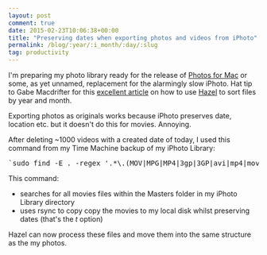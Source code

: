 ```yaml
---
layout: post
comment: true
date: 2015-02-23T10:06:38+00:00
title: "Preserving dates when exporting photos and videos from iPhoto"
permalink: /blog/:year/:i_month/:day/:slug
tag: productivity
---
```

<p>I'm preparing my photo library ready for the release of <a href="https://www.apple.com/osx/photos-preview/">Photos for Mac</a> or some, as yet unnamed, replacement for the alarmingly slow iPhoto. Hat tip to Gabe Macdrifter for this <a href="http://www.macdrifter.com/2015/02/maintenance-and-being-prepared-for-the-mess-of-photo-services.html">excellent article</a> on how to use <a href="http://www.noodlesoft.com/hazel.php">Hazel</a> to sort files by year and month.</p>

<p>Exporting photos as originals works because iPhoto preserves date, location etc. but it doesn't do this for movies. Annoying.</p>

<p>After deleting ~1000 videos with a created date of today, I used this command from my Time Machine backup of my iPhoto Library:</p>

<pre>`sudo find -E . -regex '.*\.(MOV|MPG|MP4|3gp|3GP|avi|mp4|mov|mpg)' -print0 | rsync -avt --files-from=- --from0 ./ /Users/myuser/Downloads/movies`</pre>

<p>This command:</p>

<ul>
<li>searches for all movies files within the Masters folder in my iPhoto Library directory</li>
<li>uses rsync to copy copy the movies to my local disk whilst preserving dates (that's the <em>t</em> option)</li>
</ul>

<p>Hazel can now process these files and move them into the same structure as the my photos.</p>

